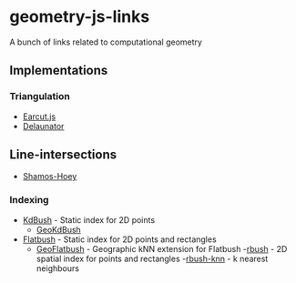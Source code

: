 # geometry-js-links
A bunch of links related to computational geometry


## Implementations

### Triangulation
- [Earcut.js](https://github.com/mapbox/earcut)
- [Delaunator](https://github.com/mapbox/delaunator)

## Line-intersections
- [Shamos-Hoey](https://github.com/rowanwins/shamos-hoey)

### Indexing
- [KdBush](https://github.com/mourner/kdbush) - Static index for 2D points
  - [GeoKdBush](https://github.com/mourner/geokdbush)
- [Flatbush](https://github.com/mourner/flatbush) - Static index for 2D points and rectangles
  - [GeoFlatbush](https://github.com/mourner/geoflatbush) - Geographic kNN extension for Flatbush
-[rbush](https://github.com/mourner/rbush) - 2D spatial index for points and rectangles
  -[rbush-knn](https://github.com/mourner/rbush-knn) - k nearest neighbours
